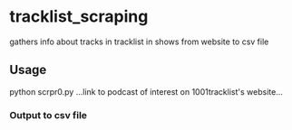 # tracklist_scraping
gathers info about tracks in tracklist in shows from website to csv file

## Usage 
python scrpr0.py ...link to podcast of interest on 1001tracklist's website...

### Output to csv file

